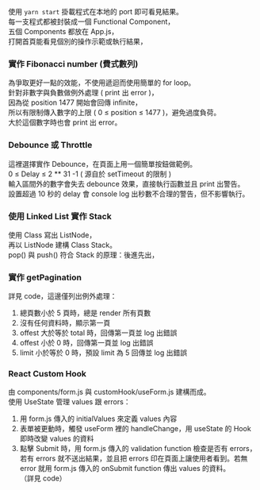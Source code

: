 
使用 `yarn start` 掛載程式在本地的 port 即可看見結果。  
每一支程式都被封裝成一個 Functional Component，  
五個 Components 都放在 App.js，  
打開首頁能看見個別的操作示範或執行結果，  

### 實作 Fibonacci number (費式數列)  
為爭取更好一點的效能，不使用遞迴而使用簡單的 for loop。  
針對非數字與負數做例外處理 ( print 出 error )，  
因為從 position 1477 開始會回傳 infinite，  
所以有限制傳入數字的上限 ( 0 ≤ position ≤ 1477 )，避免過度負荷。  
大於這個數字時也會 print 出 error。  

### Debounce 或 Throttle  
這裡選擇實作 Debounce，在頁面上用一個簡單按鈕做範例。  
0 ≤ Delay ≤ 2 ** 31 -1 ( 源自於 setTimeout 的限制 )  
輸入區間外的數字會失去 debounce 效果，直接執行函數並且 print 出警告。  
設置超過 10 秒的 delay 會 console log 出秒數不合理的警告，但不影響執行。  

### 使用 Linked List 實作 Stack   
使用 Class 寫出 ListNode，  
再以 ListNode 建構 Class Stack。  
pop() 與 push() 符合 Stack 的原理：後進先出，  

### 實作 getPagination  
詳見 code，這邊僅列出例外處理：  
1. 總頁數小於 5 頁時，總是 render 所有頁數  
2. 沒有任何資料時，顯示第一頁  
3. offest 大於等於 total 時，回傳第一頁並 log 出錯誤  
4. offest 小於 0 時，回傳第一頁並 log 出錯誤  
5. limit 小於等於 0 時，預設 limit 為 5 回傳並 log 出錯誤  

### React Custom Hook  
由 components/form.js 與 customHook/useForm.js 建構而成。  
使用 UseState 管理 values 跟 errors：  
1. 用 form.js 傳入的 initialValues 來定義 values 內容  
2. 表單被更動時，觸發 useForm 裡的 handleChange，用 useState 的 Hook 即時改變 values 的資料  
3. 點擊 Submit 時，用 form.js 傳入的 validation function 檢查是否有 errors，若有 errors 就不送出結果，並且把 errors 印在頁面上讓使用者看到。若無 error 就用 form.js 傳入的 onSubmit function 傳出 values 的資料。  
（詳見 code）
